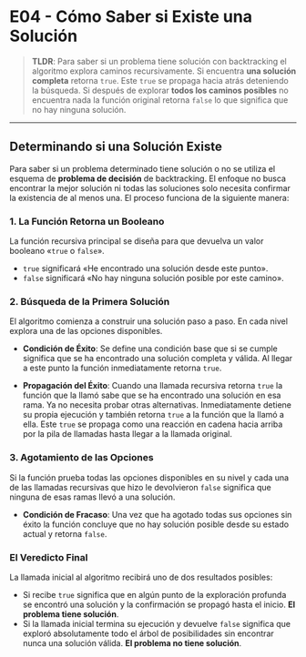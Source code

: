 # E04 - Cómo Saber si Existe una Solución

> **TLDR**: Para saber si un problema tiene solución con backtracking el algoritmo explora caminos recursivamente. Si encuentra **una solución completa** retorna `true`. Este `true` se propaga hacia atrás deteniendo la búsqueda. Si después de explorar **todos los caminos posibles** no encuentra nada la función original retorna `false` lo que significa que no hay ninguna solución.

---

## Determinando si una Solución Existe

Para saber si un problema determinado tiene solución o no se utiliza el esquema de **problema de decisión** de backtracking. El enfoque no busca encontrar la mejor solución ni todas las soluciones solo necesita confirmar la existencia de al menos una. El proceso funciona de la siguiente manera:

### 1. La Función Retorna un Booleano
La función recursiva principal se diseña para que devuelva un valor booleano «`true` o `false`».
* `true` significará «He encontrado una solución desde este punto».
* `false` significará «No hay ninguna solución posible por este camino».

### 2. Búsqueda de la Primera Solución
El algoritmo comienza a construir una solución paso a paso. En cada nivel explora una de las opciones disponibles.

* **Condición de Éxito**: Se define una condición base que si se cumple significa que se ha encontrado una solución completa y válida. Al llegar a este punto la función inmediatamente retorna `true`.

* **Propagación del Éxito**: Cuando una llamada recursiva retorna `true` la función que la llamó sabe que se ha encontrado una solución en esa rama. Ya no necesita probar otras alternativas. Inmediatamente detiene su propia ejecución y también retorna `true` a la función que la llamó a ella. Este `true` se propaga como una reacción en cadena hacia arriba por la pila de llamadas hasta llegar a la llamada original.

### 3. Agotamiento de las Opciones
Si la función prueba todas las opciones disponibles en su nivel y cada una de las llamadas recursivas que hizo le devolvieron `false` significa que ninguna de esas ramas llevó a una solución.

* **Condición de Fracaso**: Una vez que ha agotado todas sus opciones sin éxito la función concluye que no hay solución posible desde su estado actual y retorna `false`.

### El Veredicto Final
La llamada inicial al algoritmo recibirá uno de dos resultados posibles:
* Si recibe `true` significa que en algún punto de la exploración profunda se encontró una solución y la confirmación se propagó hasta el inicio. **El problema tiene solución**.
* Si la llamada inicial termina su ejecución y devuelve `false` significa que exploró absolutamente todo el árbol de posibilidades sin encontrar nunca una solución válida. **El problema no tiene solución**.
